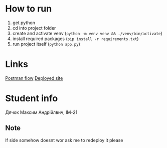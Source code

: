 # How to run
1. get python
2. cd into project folder
3. create and activate venv (`python -m venv venv && ./venv/bin/activate`)
4. install required packages (`pip install -r requirements.txt`)
5. run project itself (`python app.py`)

# Links
[Postman flow](https://web.postman.co/workspace/My-Workspace~dd8b0162-2a89-4bef-8a57-101090b8fe86/flow/671507bbdd15e6003de0fe92)
[Deployed site](https://backend-2-tlph.onrender.com)

# Student info
Дячок Максим Андрійлвич, ІМ-21

## Note
If side somehow doesnt wor ask me to redeploy it please
